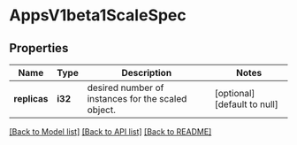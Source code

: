 # AppsV1beta1ScaleSpec

## Properties
Name | Type | Description | Notes
------------ | ------------- | ------------- | -------------
**replicas** | **i32** | desired number of instances for the scaled object. | [optional] [default to null]

[[Back to Model list]](../README.md#documentation-for-models) [[Back to API list]](../README.md#documentation-for-api-endpoints) [[Back to README]](../README.md)


